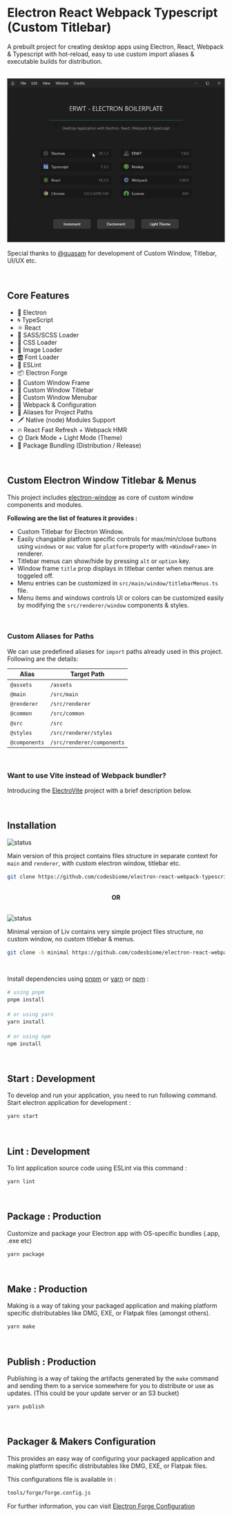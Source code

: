 # Electron React Webpack Typescript (Custom Titlebar)

A prebuilt project for creating desktop apps using Electron, React, Webpack & Typescript with hot-reload, easy to use custom import aliases & executable builds for distribution.

<br>
<img src="assets/images/anim_v8.gif" />
<br>

Special thanks to [@guasam](https://github.com/guasam) for development of Custom Window, Titlebar, UI/UX etc.

<br>

## Core Features

- 🌟 Electron
- 🌀 TypeScript
- ⚛️ React
- 🥗 SASS/SCSS Loader
- 🎨 CSS Loader
- 📸 Image Loader
- 🆎 Font Loader
- 🧹 ESLint
- 📦 Electron Forge
- 📐 Custom Window Frame
- 📐 Custom Window Titlebar
- 📐 Custom Window Menubar
- 🔱 Webpack & Configuration
- 🧩 Aliases for Project Paths
- 🗡️ Native (node) Modules Support
- 🔥 React Fast Refresh + Webpack HMR
- 🌞 Dark Mode + Light Mode (Theme)
- 🎁 Package Bundling (Distribution / Release)

<br>

## Custom Electron Window Titlebar & Menus

This project includes [electron-window](https://github.com/guasam/electron-window) as core of custom window components and modules.

**Following are the list of features it provides :**

- Custom Titlebar for Electron Window.
- Easily changable platform specific controls for max/min/close buttons using `windows` or `mac` value for `platform` property with `<WindowFrame>` in renderer.
- Titlebar menus can show/hide by pressing `alt` or `option` key.
- Window frame `title` prop displays in titlebar center when menus are toggeled off.
- Menu entries can be customized in `src/main/window/titlebarMenus.ts` file.
- Menu items and windows controls UI or colors can be customized easily by modifying the `src/renderer/window` components & styles.

<br>

### Custom Aliases for Paths

We can use predefined aliases for `import` paths already used in this project. Following are the details:

| Alias         | Target Path                |
| ------------- | -------------------------- |
| `@assets`     | `/assets`                  |
| `@main`       | `/src/main`                |
| `@renderer`   | `/src/renderer`            |
| `@common`     | `/src/common`              |
| `@src`        | `/src`                     |
| `@styles`     | `/src/renderer/styles`     |
| `@components` | `/src/renderer/components` |


<br>

### Want to use Vite instead of Webpack bundler?

Introducing the [ElectroVite](https://github.com/guasam/electrovite-react) project with a brief description below.

<br>

## Installation

![status](https://img.shields.io/badge/Liv-Main%20Version-blue.svg)

Main version of this project contains files structure in separate context for `main` and `renderer`, with custom electron window, titlebar etc.

```bash
git clone https://github.com/codesbiome/electron-react-webpack-typescript-2024
```

<br>
<div align="center">
    <b>OR</b>
</div>
<br>

![status](https://img.shields.io/badge/Liv-Minimal%20Version-0a922a.svg)

Minimal version of Liv contains very simple project files structure, no custom window, no custom titlebar & menus.

```bash
git clone -b minimal https://github.com/codesbiome/electron-react-webpack-typescript-2024
```

<br>

Install dependencies using [pnpm](https://pnpm.io/) or [yarn](https://www.npmjs.com/package/yarn) or [npm](https://www.npmjs.com/) :

```bash
# using pnpm
pnpm install

# or using yarn
yarn install

# or using npm
npm install
```

<br />

## Start : Development

To develop and run your application, you need to run following command.
<br />
Start electron application for development :

```bash
yarn start
```

<br />

## Lint : Development

To lint application source code using ESLint via this command :

```bash
yarn lint
```

<br />

## Package : Production

Customize and package your Electron app with OS-specific bundles (.app, .exe etc)

```bash
yarn package
```

<br />

## Make : Production

Making is a way of taking your packaged application and making platform specific distributables like DMG, EXE, or Flatpak files (amongst others).

```bash
yarn make
```

<br />

## Publish : Production

Publishing is a way of taking the artifacts generated by the `make` command and sending them to a service somewhere for you to distribute or use as updates. (This could be your update server or an S3 bucket)

```bash
yarn publish
```

<br />

## Packager & Makers Configuration

This provides an easy way of configuring your packaged application and making platform specific distributables like DMG, EXE, or Flatpak files.

This configurations file is available in :

```bash
tools/forge/forge.config.js
```

For further information, you can visit [Electron Forge Configuration](https://www.electronforge.io/configuration)

